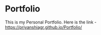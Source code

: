 # Portfolio
This is my Personal Portfolio. 
 Here is the link - https://priyanshiagr.github.io/Portfolio/
